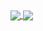 <a href="https://pviscone.github.io/TrackG4/">
  <img align="center" src="https://github.com/pviscone/TrackG4/actions/workflows/docs.yml/badge.svg" />
</a>

<a href="https://github.com/pviscone/TrackG4/actions/workflows/Tests.yml">
  <img align="center" src="https://github.com/pviscone/TrackG4/actions/workflows/Tests.yml/badge.svg" />
</a>
